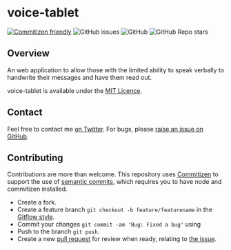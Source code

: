 # voice-tablet
[![Commitizen friendly](https://img.shields.io/badge/commitizen-friendly-brightgreen.svg)](http://commitizen.github.io/cz-cli/) ![GitHub issues](https://img.shields.io/github/issues/Sealjay-clj/voice-tablet) ![GitHub](https://img.shields.io/github/license/Sealjay-clj/voice-tablet) ![GitHub Repo stars](https://img.shields.io/github/stars/Sealjay-clj/voice-tablet?style=social)

## Overview
An web application to allow those with the limited ability to speak verbally to handwrite their messages and have them read out.

voice-tablet is available under the [MIT Licence](./LICENCE).


## Contact
Feel free to contact me [on Twitter](https://twitter.com/sealjay_clj). For bugs, please [raise an issue on GitHub](https://github.com/Sealjay-clj/voice-tablet/issues).

## Contributing
Contributions are more than welcome. This repository uses [Commitizen](https://github.com/commitizen/cz-cli#making-your-repo-commitizen-friendly) to support the use of [semantic commits](https://nitayneeman.com/posts/understanding-semantic-commit-messages-using-git-and-angular/#common-types), which requires you to have node and commitizen installed.
- Create a fork.
- Create a feature branch `git checkout -b feature/featurename` in the [Gitflow style](https://www.atlassian.com/git/tutorials/comparing-workflows/gitflow-workflow).
- Commit your changes `git commit -am 'Bug: Fixed a bug'` using
- Push to the branch `git push`.
- Create a new [pull request](https://docs.github.com/en/desktop/contributing-and-collaborating-using-github-desktop/creating-an-issue-or-pull-request) for review when ready, relating to [the issue](https://guides.github.com/features/issues/).